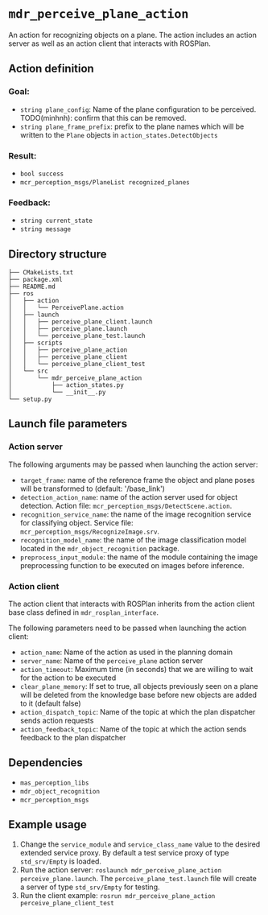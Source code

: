 # ``mdr_perceive_plane_action``

An action for recognizing objects on a plane. The action includes an action server as well as an action client that
interacts with ROSPlan.

## Action definition

### Goal:

* ``string plane_config``: Name of the plane configuration to be perceived.
  TODO(minhnh): confirm that this can be removed.
* ``string plane_frame_prefix``: prefix to the plane names which will be written to the ``Plane`` objects in
  ``action_states.DetectObjects``

### Result:

* ``bool success``
* ``mcr_perception_msgs/PlaneList recognized_planes``

### Feedback:

* ``string current_state``
* ``string message``

## Directory structure

```
├── CMakeLists.txt
├── package.xml
├── README.md
├── ros
│   ├── action
│   │   └── PerceivePlane.action
│   ├── launch
│   │   ├── perceive_plane_client.launch
│   │   ├── perceive_plane.launch
│   │   └── perceive_plane_test.launch
│   ├── scripts
│   │   ├── perceive_plane_action
│   │   ├── perceive_plane_client
│   │   └── perceive_plane_client_test
│   └── src
│       └── mdr_perceive_plane_action
│           ├── action_states.py
│           └── __init__.py
└── setup.py
```

## Launch file parameters

### Action server

The following arguments may be passed when launching the action server:
* ``target_frame``: name of the reference frame the object and plane poses will be transformed to
  (default: '/base_link')
* ``detection_action_name``: name of the action server used for object detection.
  Action file: `mcr_perception_msgs/DetectScene.action`.
* ``recognition_service_name``: the name of the image recognition service for classifying object.
  Service file: `mcr_perception_msgs/RecognizeImage.srv`.
* ``recognition_model_name``: the name of the image classification model located in the `mdr_object_recognition`
  package.
* ``preprocess_input_module``: the name of the module containing the image preprocessing function to be executed on
  images before inference.

### Action client

The action client that interacts with ROSPlan inherits from the action client base class defined in
``mdr_rosplan_interface``.

The following parameters need to be passed when launching the action client:
* ``action_name``: Name of the action as used in the planning domain
* ``server_name``: Name of the ``perceive_plane`` action server
* ``action_timeout``: Maximum time (in seconds) that we are willing to wait for the action to be executed
* ``clear_plane_memory``: If set to true, all objects previously seen on a plane will be deleted from the
  knowledge base before new objects are added to it (default false)
* ``action_dispatch_topic``: Name of the topic at which the plan dispatcher sends action requests
* ``action_feedback_topic``: Name of the topic at which the action sends feedback to the plan dispatcher

## Dependencies

* ``mas_perception_libs``
* ``mdr_object_recognition``
* ``mcr_perception_msgs``

## Example usage

1. Change the ``service_module`` and ``service_class_name`` value to the desired extended service proxy. By default
   a test service proxy of type ``std_srv/Empty`` is loaded.
2. Run the action server: ``roslaunch mdr_perceive_plane_action perceive_plane.launch``.
   The ``perceive_plane_test.launch`` file will create a server of type ``std_srv/Empty`` for testing.
3. Run the client example: ``rosrun mdr_perceive_plane_action perceive_plane_client_test``
